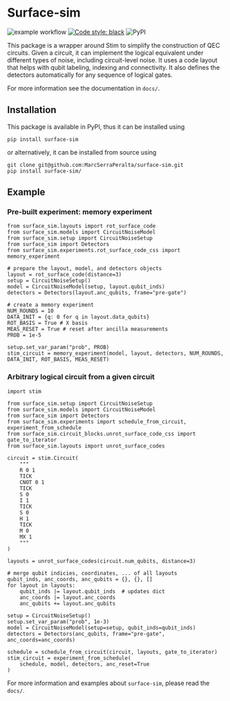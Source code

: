 # Surface-sim

![example workflow](https://github.com/MarcSerraPeralta/surface-sim/actions/workflows/ci_pipeline.yaml/badge.svg)
[![Code style: black](https://img.shields.io/badge/code%20style-black-000000.svg)](https://github.com/psf/black)
![PyPI](https://img.shields.io/pypi/v/surface-sim?label=pypi%20package)


This package is a wrapper around Stim to simplify the construction of QEC circuits.
Given a circuit, it can implement the logical equivalent under different types of noise,
including circuit-level noise.
It uses a code layout that helps with qubit labeling, indexing and connectivity. 
It also defines the detectors automatically for any sequence of logical gates.

For more information see the documentation in `docs/`. 

## Installation

This package is available in PyPI, thus it can be installed using
```
pip install surface-sim
```

or alternatively, it can be installed from source using
```
git clone git@github.com:MarcSerraPeralta/surface-sim.git
pip install surface-sim/
```

## Example

### Pre-built experiment: memory experiment

```
from surface_sim.layouts import rot_surface_code
from surface_sim.models import CircuitNoiseModel
from surface_sim.setup import CircuitNoiseSetup
from surface_sim import Detectors
from surface_sim.experiments.rot_surface_code_css import memory_experiment

# prepare the layout, model, and detectors objects
layout = rot_surface_code(distance=3)
setup = CircuitNoiseSetup()
model = CircuitNoiseModel(setup, layout.qubit_inds)
detectors = Detectors(layout.anc_qubits, frame="pre-gate")

# create a memory experiment
NUM_ROUNDS = 10
DATA_INIT = {q: 0 for q in layout.data_qubits}
ROT_BASIS = True # X basis
MEAS_RESET = True # reset after ancilla measurements
PROB = 1e-5

setup.set_var_param("prob", PROB)
stim_circuit = memory_experiment(model, layout, detectors, NUM_ROUNDS, DATA_INIT, ROT_BASIS, MEAS_RESET)
```

### Arbitrary logical circuit from a given circuit

```
import stim

from surface_sim.setup import CircuitNoiseSetup
from surface_sim.models import CircuitNoiseModel
from surface_sim import Detectors
from surface_sim.experiments import schedule_from_circuit, experiment_from_schedule
from surface_sim.circuit_blocks.unrot_surface_code_css import gate_to_iterator
from surface_sim.layouts import unrot_surface_codes

circuit = stim.Circuit(
    """
    R 0 1
    TICK
    CNOT 0 1
    TICK
    S 0
    I 1
    TICK
    S 0
    H 1
    TICK
    M 0
    MX 1
    """
)

layouts = unrot_surface_codes(circuit.num_qubits, distance=3)

# merge qubit indicies, coordinates, ... of all layouts
qubit_inds, anc_coords, anc_qubits = {}, {}, []
for layout in layouts:
    qubit_inds |= layout.qubit_inds  # updates dict
    anc_coords |= layout.anc_coords
    anc_qubits += layout.anc_qubits

setup = CircuitNoiseSetup()
setup.set_var_param("prob", 1e-3)
model = CircuitNoiseModel(setup=setup, qubit_inds=qubit_inds)
detectors = Detectors(anc_qubits, frame="pre-gate", anc_coords=anc_coords)

schedule = schedule_from_circuit(circuit, layouts, gate_to_iterator)
stim_circuit = experiment_from_schedule(
    schedule, model, detectors, anc_reset=True
)
```

For more information and examples about `surface-sim`, please read the `docs/`.

